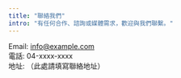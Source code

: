 ```yaml
---
title: "聯絡我們"
intro: "有任何合作、諮詢或媒體需求，歡迎與我們聯繫。"
---
```


Email: info@example.com  
電話: 04-xxxx-xxxx  
地址: （此處請填寫聯絡地址）

